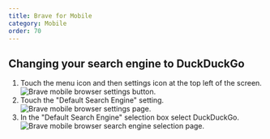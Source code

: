 ```yaml
---
title: Brave for Mobile
category: Mobile
order: 70
---
```

<html><body><p>&#xD;
    </p><h2>Changing your search engine to DuckDuckGo</h2>&#xD;
    &#xD;
    <ol><li>Touch the menu icon and then settings icon at the top left of the screen.<br><img alt="Brave mobile browser settings button." src="/edition-jekyll-template/images/296985270d1196c09b987214a5cf1020.png"></li>&#xD;
        <li>Touch the "Default Search Engine" setting.<br><img alt="Brave mobile browser settings page." src="/edition-jekyll-template/images/2fc6679425802f6f0c0b2dfa68403bf8.png"></li>&#xD;
        <li>In the "Default Search Engine" selection box select DuckDuckGo.<br><img alt="Brave mobile browser search engine selection page." src="/edition-jekyll-template/images/720727ba1b083155d6bd47484df6d655.png"></li>&#xD;
    </ol><style type="text/css">&#xD;
    img {&#xD;
        border: solid 1px #444;&#xD;
        max-width: 240px;&#xD;
    }&#xD;
</style></body></html>